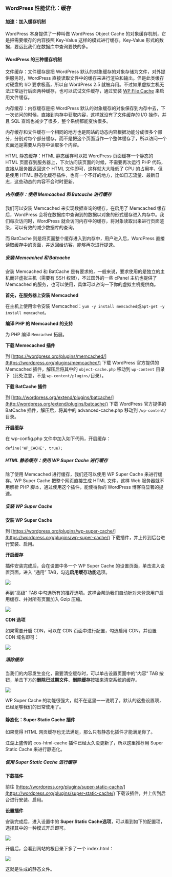 ### WordPress 性能优化：缓存

#### 加速：加入缓存机制

WordPress 本身提供了一种叫做 WordPress Object Cache 的对象缓存机制，它是把需要缓存的内容按照 Key-Value 这样的模式进行缓存。Key-Value 形式的数据，要远比我们在数据库中查询要快的多。

#### WordPress 的三种缓存机制

文件缓存：文件缓存是把 WordPress 默认的对象缓存的对象存储为文件，对外提供服务时，WordPress 直接读取文件中的缓存来进行渲染和输出。但是此类缓存对硬盘的 I/O 要求极高，所以自 WordPress 2.5 就被弃用。不过如果虚拟主机无法正常运行后面两种缓存，也可以试试文件缓存，通过安装 [WP File Cache](https://wordpress.org/plugins/wp-file-cache/) 来启用文件缓存。

内存缓存：内存缓存是把 WordPress 默认的对象缓存的对象保存到内存中去，下一次访问的时候，直接到内存中获取内容，这样就没有了文件缓存的 I/O 操作，并且 SQL 查询也减少了很多，整个系统都能变快很多。

内存缓存和文件缓存一个相同的地方也是网站的动态内容根据功能分成很多个部分，分别对每个部分缓存，而不是把这个页面当作一个整体缓存了，所以访问一个页面还是需要从内存中读取多个内容。

HTML 静态缓存：HTML 静态缓存可以把 WordPress 页面缓存一个静态的 HTML 页面存到服务器上，下次访问该页面的时候，不需要再次运行 PHP 代码，直接从服务器返回这个 HTML 文件即可，这样就大大降低了 CPU 的占用率，但是使用 HTML 静态化缓存插件，也有一个不好的地方，比如日志流量、最新日志，这些动态的内容不会时时更新。

##### 内存缓存：使用 Memcached 和 Batcache 进行缓存

我们可以安装 Memcached 来实现数据查询的缓存，在启用了 Memcached 缓存后，WordPress 会将在数据库中查询到的数据以对象的形式缓存进入内存中。我们每次访问时，WordPress 就会访问内存中的缓存，将对象读取出来进行页面渲染，可以有效的减少数据库的查询。

而 BatCache 则是将页面整个缓存进入到内存中，用户进入后，WordPress 直接读取缓存中的页面，并返回给访客，能够再次进行提速。

##### 安装 Memcached 和 Batcache

安装 Memcached 和 BatCache 是有要求的，一般来说，要求使用的是独立的主机而非虚拟主机（需要有 SSH 权限），不过国外的一些 cPanel 主机也提供了 Memcached 的服务，也可以使用，具体可以咨询一下你的虚拟主机提供商。

**首先，在服务器上安装 Memcached**

在主机上使用命令安装 Memcached：`yum -y install memcached`或`apt-get -y install memcached`。

**编译 PHP 的 Memcached 的支持**

为 PHP 编译 `Memcached` 拓展。

**下载 Memecached 插件**

到 [https://wordpress.org/plugins/memcached/](https://wordpress.org/plugins/memcached/) 下载 WordPress 官方提供的 Memcached 插件，解压后将其中的 `object-cache.php` 移动到  `wp-content` 目录下（此处注意，不是 `wp-content/plugins/`目录）。

**下载 BatCache 插件**

到 [http://wordpress.org/extend/plugins/batcache/](http://wordpress.org/extend/plugins/batcache/) 下载 WordPress 官方提供的 BatCache 插件，解压后，将其中的 advanced-cache.php 移动到 `/wp-content/` 目录。

**开启缓存**

在 wp-config.php 文件中加入如下代码，开启缓存：

```
define('WP_CACHE', true);
```

##### HTML 静态缓存：使用 WP Super Cache 进行缓存

除了使用 Memcached 进行缓存，我们还可以使用 WP Super Cache 来进行缓存。WP Super Cache 把整个网页直接生成 HTML 文件，这样 Web 服务器就不用解析 PHP 脚本，通过使用这个插件，能使得你的 WordPress 博客将显著的提速。

##### 安装 WP Super Cache

**安装 WP Super Cache**

到 [https://wordpress.org/plugins/wp-super-cache/](https://wordpress.org/plugins/wp-super-cache/) 下载插件，并上传到后台进行安装、启用。

**开启缓存**

插件安装完成后，会在设置中多一个 WP Super Cache 的设置页面，单击进入设置页面，进入 “通用” TAB，勾选**启用缓存功能**选项。

![](https://postimg.aliavv.com/2018/i5bmp.png)

再到“高级” TAB 中勾选所有的推荐选项。这样会帮助我们自动针对未登录用户启用缓存、并对所有页面加入 Gzip 压缩。

![](https://postimg.aliavv.com/2018/n8kvc.png)

**CDN 选项**

如果需要开启 CDN，可以在 CDN 页面中进行配置，勾选启用 CDN，并设置 CDN 域名即可：

![](https://postimg.aliavv.com/2018/ov2ca.png)

##### 清除缓存

当我们的内容发生变化，需要清空缓存时，可以单击设置页面中的“内容” TAB 按钮，单击下方的**删除已过期文件**、**删除缓存**按钮来清空系统的缓存。

![](https://postimg.aliavv.com/2018/g1bl8.png)

WP Super Cache 的功能很强大，就不在这里一一说明了，默认的这些设置项，已经足够我们的日常使用了。

#### 静态化：Super Static Cache 插件

如果觉得 HTML 网页缓存也无法满足，那么只有静态化插件才能满足你了。

江湖上盛传的 cos-html-cache 插件已经太久没更新了，所以这里推荐用 Super Static Cache 来进行静态化。

##### 使用 Super Static Cache 进行缓存

**下载插件**

前往 [https://wordpress.org/plugins/super-static-cache/](https://wordpress.org/plugins/super-static-cache/) 下载该插件，并上传到后台进行安装、启用。

**设置插件**

安装完成后，进入设置中的 **Super Static Cache选项**，可以看到如下的配置项，选择其中的一种模式开启即可。

![](https://postimg.aliavv.com/2018/86hpf.png)

开启后，会看到网站的根目录下多了一个 index.html：

![](https://postimg.aliavv.com/2018/gis52.png)

这就是生成的静态文件。
